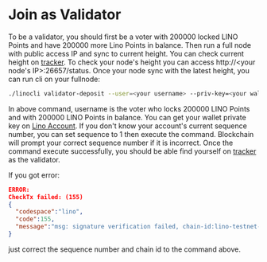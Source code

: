 # Join as Validator

To be a validator, you should first be a voter with 200000 locked LINO Points and have 200000 more Lino Points in balance. Then run a full node with public access IP and sync to current height. You can check current height on [tracker](https://tracker.lino.network/#/). To check your node's height you can access http://<your node's IP>:26657/status. Once your node sync with the latest height, you can run cli on your fullnode:
```bash
./linocli validator-deposit --user=<your username> --priv-key=<your wallet private key> --amount=200000 --chain-id=lino-testnet-upgrade3 --sequence=<your sequence number>
```
In above command, username is the voter who locks 200000 LINO Points and with 200000 LINO Points in balance. You can get your wallet private key on [Lino Account](https://account.lino.network/privkey). If you don't know your account's current sequence number, you can set sequence to 1 then execute the command. Blockchain will prompt your correct sequence number if it is incorrect. Once the command execute successfully, you should be able find yourself on [tracker](https://tracker.lino.network/#/) as the validator.

If you got error:
```json
ERROR:
CheckTx failed: (155)
{
  "codespace":"lino",
  "code":155,
  "message":"msg: signature verification failed, chain-id:lino-testnet-upgrade3, seq:n"
}
```

just correct the sequence number and chain id to the command above.
